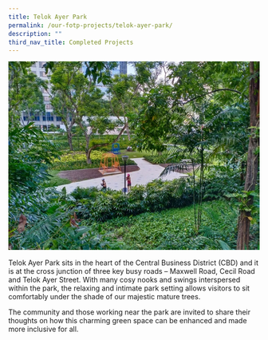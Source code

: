 ```yaml
---
title: Telok Ayer Park
permalink: /our-fotp-projects/telok-ayer-park/
description: ""
third_nav_title: Completed Projects
---
```

![Alt text for image on Isomer site](/images/TAP.jpg)

Telok Ayer Park sits in the heart of the Central Business District (CBD) and it is at the cross junction of three key busy roads – Maxwell Road, Cecil Road and Telok Ayer Street. With many cosy nooks and swings interspersed within the park, the relaxing and intimate park setting allows visitors to sit comfortably under the shade of our majestic mature trees. 

The community and those working near the park are invited to share their thoughts on how this charming green space can be enhanced and made more inclusive for all.
